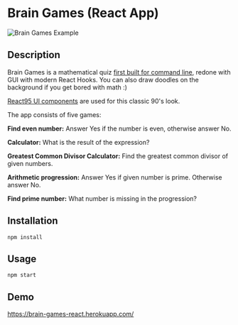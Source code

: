 # Brain Games (React App)

![Brain Games Example](https://media.giphy.com/media/wa1AodPUsmWsQD4Zxd/giphy.gif)

## Description

Brain Games is a mathematical quiz <a href="https://github.com/warpedrhubarb/brain-games">first built for command line<a>, redone with GUI with modern React Hooks.
You can also draw doodles on the background if you get bored with math :)

<a href="https://react95.io/">React95 UI components<a> are used for this classic 90's look.

The app consists of five games:

**Find even number:** Answer Yes if the number is even, otherwise answer No.

**Calculator:** What is the result of the expression?

**Greatest Common Divisor Calculator:** Find the greatest common divisor of given numbers.

**Arithmetic progression:** Answer Yes if given number is prime. Otherwise answer No.

**Find prime number:** What number is missing in the progression?

## Installation

```npm install```

## Usage

```npm start```

## Demo

<a href="https://brain-games-react.herokuapp.com/">https://brain-games-react.herokuapp.com/<a>


